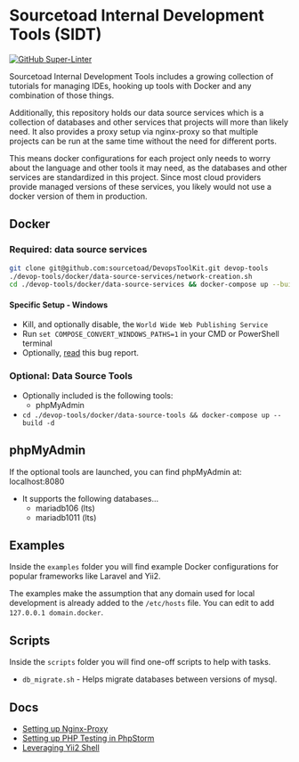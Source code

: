 # Sourcetoad Internal Development Tools (SIDT)

[![GitHub Super-Linter](https://github.com/sourcetoad/DevopsToolKit/workflows/Lint%20Code%20Base/badge.svg)](https://github.com/marketplace/actions/super-linter)

Sourcetoad Internal Development Tools includes a growing collection of tutorials
for managing IDEs, hooking up tools with Docker and any combination of those
things.

Additionally, this repository holds our data source services which is
a collection of databases and other services that projects will more than likely
need. It also provides a proxy setup via nginx-proxy so that multiple projects
can be run at the same time without the need for different ports.

This means docker configurations for each project only needs to worry about the
language and other tools it may need, as the databases and other services are
standardized in this project. Since most cloud providers provide managed versions
of these services, you likely would not use a docker version of them in production.

## Docker

### Required: data source services

```bash
git clone git@github.com:sourcetoad/DevopsToolKit.git devop-tools
./devop-tools/docker/data-source-services/network-creation.sh
cd ./devop-tools/docker/data-source-services && docker-compose up --build -d
```

#### Specific Setup - Windows
* Kill, and optionally disable, the `World Wide Web Publishing Service`
* Run `set COMPOSE_CONVERT_WINDOWS_PATHS=1` in your CMD or PowerShell terminal
* Optionally, [read](https://github.com/docker/compose/issues/4303#issuecomment-379563170) this bug report.

### Optional: Data Source Tools
* Optionally included is the following tools:
  * phpMyAdmin
* `cd ./devop-tools/docker/data-source-tools && docker-compose up --build -d`

## phpMyAdmin
If the optional tools are launched, you can find phpMyAdmin at: localhost:8080
* It supports the following databases...
  * mariadb106 (lts)
  * mariadb1011 (lts)

## Examples
Inside the `examples` folder you will find example Docker configurations for
popular frameworks like Laravel and Yii2.

The examples make the assumption that any domain used for local development is
already added to the `/etc/hosts` file. You can edit to add `127.0.0.1 domain.docker`.

## Scripts
Inside the `scripts` folder you will find one-off scripts to help with tasks.

* `db_migrate.sh` - Helps migrate databases between versions of mysql.

## Docs
* [Setting up Nginx-Proxy](docs/nginx-proxy/README.md)
* [Setting up PHP Testing in PhpStorm](docs/phpstorm-docker/README.md)
* [Leveraging Yii2 Shell](docs/yii2/yii-shell.md)
